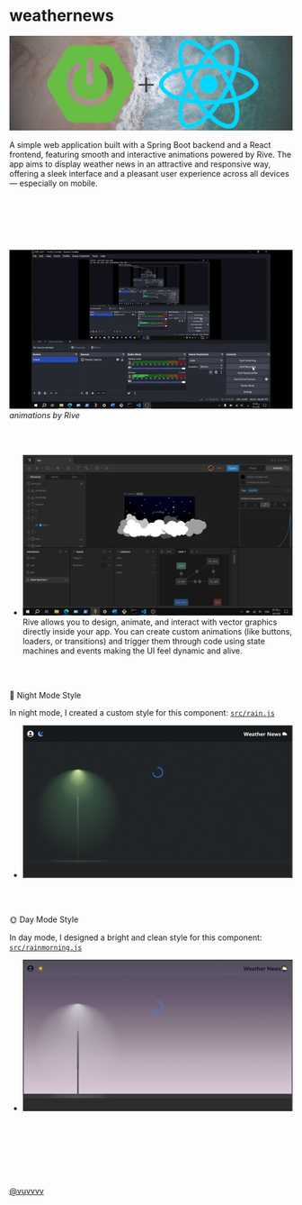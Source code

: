 # weathernews

![img](img/1.jpg)

A simple web application built with a Spring Boot backend and a React frontend, featuring smooth and interactive animations powered by Rive.
The app aims to display weather news in an attractive and responsive way, offering a sleek interface and a pleasant user experience across all devices — especially on mobile.

<br><br>

<br><br>

![لقطة شاشة ](img/4.gif)
_animations by Rive_

<br><br>

- ![img](img/3.png)
  Rive allows you to design, animate, and interact with vector graphics directly inside your app.
  You can create custom animations (like buttons, loaders, or transitions) and trigger them through code using state machines and events making the UI feel dynamic and alive.

<br><br>

🌙 Night Mode Style

In night mode, I created a custom style for this component:
[`src/rain.js`](src/rain.js)

- ![img](img/5.png)

<br><br>

🌞 Day Mode Style

In day mode, I designed a bright and clean style for this component:
[`src/rainmorning.js`](src/rainmorning.js)

- ![img](img/6.png)

<br><br>
<br><br>
<br><br>

[@vuvvvv](https://github.com/vuvvvv)
